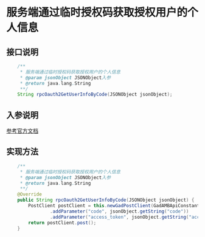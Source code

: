 # 服务端通过临时授权码获取授权用户的个人信息

## 接口说明
```java
    /**
     * 服务端通过临时授权码获取授权用户的个人信息
     * @param jsonObject JSONObject入参
     * @return java.lang.String
     **/
    String rpcOauth2GetUserInfoByCode(JSONObject jsonObject);
```
## 入参说明
[参考官方文档](https://openplatform-portal.dg-work.cn/#/doc-jsapi?apiType=serverapi&docKey=2561)
## 实现方法
```java
    /**
     * 服务端通过临时授权码获取授权用户的个人信息
     * @param jsonObject JSONObject入参
     * @return java.lang.String
     **/
    @Override
    public String rpcOauth2GetUserInfoByCode(JSONObject jsonObject) {
        PostClient postClient = this.newGadPostClient(GadAMBApiConstants.RPC_OAUTH2_GET_USER_INFO_BY_CODE)
                .addParameter("code", jsonObject.getString("code"))
                .addParameter("access_token", jsonObject.getString("access_token"));
        return postClient.post();
    }
```